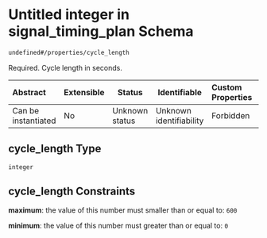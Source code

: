 # Untitled integer in signal_timing_plan Schema

```txt
undefined#/properties/cycle_length
```

Required. Cycle length in seconds.


| Abstract            | Extensible | Status         | Identifiable            | Custom Properties | Additional Properties | Access Restrictions | Defined In                                                                                          |
| :------------------ | ---------- | -------------- | ----------------------- | :---------------- | --------------------- | ------------------- | --------------------------------------------------------------------------------------------------- |
| Can be instantiated | No         | Unknown status | Unknown identifiability | Forbidden         | Allowed               | none                | [signal_timing_plan.schema.json\*](../../out/signal_timing_plan.schema.json "open original schema") |

## cycle_length Type

`integer`

## cycle_length Constraints

**maximum**: the value of this number must smaller than or equal to: `600`

**minimum**: the value of this number must greater than or equal to: `0`
